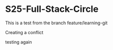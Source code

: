 # S25-Full-Stack-Circle

This is a test from the branch feature/learning-git

Creating a conflict


testing again